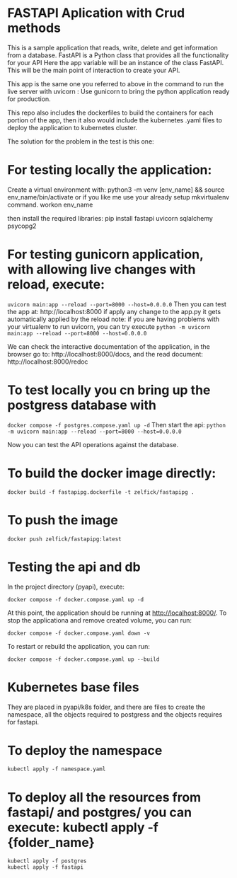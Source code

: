 # FASTAPI Aplication with Crud methods
This is a sample application that reads, write, delete and get information from a database.
FastAPI is a Python class that provides all the functionality for your API
Here the app variable will be an instance of the class FastAPI. This will be the main point of interaction to create your API.

This app is the same one you referred to above in the command to run the live server with uvicorn :
Use gunicorn to bring the python application ready for production.

This repo also includes the dockerfiles to build the containers for each portion of the app, then it also would include the kubernetes .yaml files to deploy the application to kubernetes cluster.

The solution for the problem in the test is this one:
# For testing locally the application:
Create a virtual environment with: 
python3 -m venv [env_name] && source env_name/bin/activate
or if you like me use your already setup mkvirtualenv command.
workon env_name

then install the required libraries:
pip install fastapi uvicorn sqlalchemy psycopg2

# For testing gunicorn application, with allowing live changes with reload, execute:
```uvicorn main:app --reload --port=8000 --host=0.0.0.0```
Then you can test the app at: http://localhost:8000
if apply any change to the app.py it gets automatically applied by the reload
note: if you are having problems with your virtualenv to run uvicorn, you can try execute
```python -m uvicorn main:app --reload --port=8000 --host=0.0.0.0```

We can check the interactive documentation of the application, in the browser go to: http://localhost:8000/docs, and the read document: http://localhost:8000/redoc

# To test locally you cn bring up the postgress database with
```docker compose -f postgres.compose.yaml up -d```
Then start the api:
```python -m uvicorn main:app --reload --port=8000 --host=0.0.0.0```

Now you can test the API operations against the database.

# To build the docker image directly:
```docker build -f fastapipg.dockerfile -t zelfick/fastapipg .```

# To push the image
```docker push zelfick/fastapipg:latest```

# Testing the api and db 
 In the project directory (pyapi), execute:
```
docker compose -f docker.compose.yaml up -d
```
At this point, the application should be running at [http://localhost:8000/](http://localhost:8000/). To stop the applicationa and remove created volume, you can run:
```
docker compose -f docker.compose.yaml down -v
```
To restart or rebuild the application, you can run:
```
docker compose -f docker.compose.yaml up --build
```

# Kubernetes base files
They are placed in pyapi/k8s folder, and there are files to create the namespace, all the objects required to postgress and the objects requires for fastapi.

# To deploy the namespace
```
kubectl apply -f namespace.yaml
```

# To deploy all the resources from fastapi/ and postgres/ you can execute: kubectl apply -f {folder_name}
```
kubectl apply -f postgres
kubectl apply -f fastapi
```
